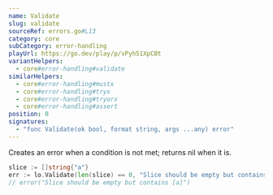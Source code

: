 ```yaml
---
name: Validate
slug: validate
sourceRef: errors.go#L13
category: core
subCategory: error-handling
playUrl: https://go.dev/play/p/vPyh51XpCBt
variantHelpers:
  - core#error-handling#validate
similarHelpers:
  - core#error-handling#mustx
  - core#error-handling#tryx
  - core#error-handling#tryorx
  - core#error-handling#assert
position: 0
signatures:
  - "func Validate(ok bool, format string, args ...any) error"
---
```


Creates an error when a condition is not met; returns nil when it is.

```go
slice := []string{"a"}
err := lo.Validate(len(slice) == 0, "Slice should be empty but contains %v", slice)
// error("Slice should be empty but contains [a]")
```


